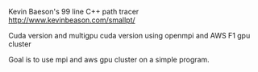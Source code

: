 Kevin Baeson's 99 line C++ path tracer http://www.kevinbeason.com/smallpt/

Cuda version and multigpu cuda version using openmpi and AWS F1 gpu cluster

Goal is to use mpi and aws gpu cluster on a simple program.

